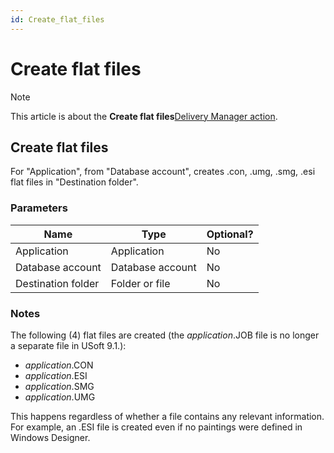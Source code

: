 ```yaml
---
id: Create_flat_files
---
```


# Create flat files



> [!NOTE]
> This article is about the **Create flat files**[Delivery Manager action](/docs/Continuous_delivery/Delivery_Manager_actions_by_name).

## **Create flat files**

For "Application", from "Database account", creates .con, .umg, .smg, .esi flat files in "Destination folder".

### Parameters

|**Name**|**Type**|**Optional?**|
|--------|--------|--------|
|Application|Application|No      |
|Database account|Database account|No      |
|Destination folder|Folder or file|No      |



### Notes

The following (4) flat files are created (the *application*.JOB file is no longer a separate file in USoft 9.1.):

- *application*.CON
- *application*.ESI
- *application*.SMG
- *application*.UMG

This happens regardless of whether a file contains any relevant information. For example, an .ESI file is created even if no paintings were defined in Windows Designer.